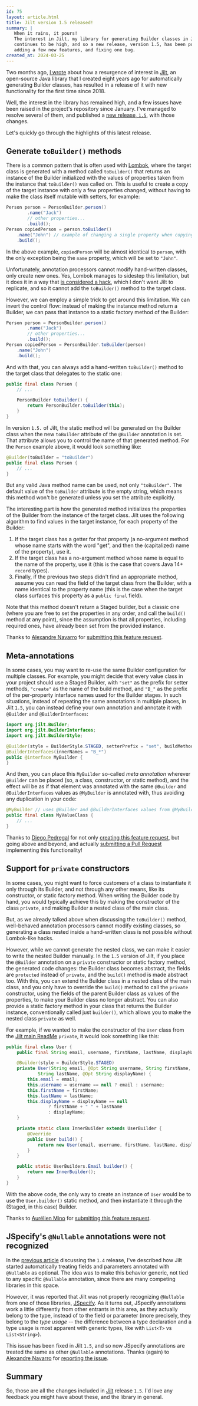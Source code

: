 ```yaml
---
id: 75
layout: article.html
title: Jilt version 1.5 released!
summary: |
   When it rains, it pours!
   The interest in Jilt, my library for generating Builder classes in Java,
   continues to be high, and so a new release, version 1.5, has been published,
   adding a few new features, and fixing one bug.
created_at: 2024-03-25
---
```


Two months ago, [I wrote](/new-versions-of-jilt-released)
about how a resurgence of interest in [Jilt](https://github.com/skinny85/jilt),
an open-source Java library that I created eight years ago for automatically generating Builder classes,
has resulted in a release of it with new functionality for the first time since 2018.

Well, the interest in the library has remained high,
and a few issues have been raised in the project's repository since January.
I've managed to resolve several of them,
and published a [new release, `1.5`](https://github.com/skinny85/jilt/blob/master/Changelog.md#version-15---2024-03-23),
with those changes.

Let's quickly go through the highlights of this latest release.

## Generate `toBuilder()` methods

There is a common pattern that is often used with [Lombok](https://projectlombok.org),
where the target class is generated with a method called `toBuilder()`
that returns an instance of the Builder initialized with the values of properties taken from the instance that `toBuilder()` was called on.
This is useful to create a copy of the target instance with only a few properties changed,
without having to make the class itself mutable with setters, for example:

```java
Person person = PersonBuilder.person()
        .name("Jack")
        // other properties...
        .build();
Person copiedPerson = person.toBuilder()
    .name("John") // example of changing a single property when copying the instance
    .build();
```

In the above example, `copiedPerson` will be almost identical to `person`,
with the only exception being the `name` property, which will be set to `"John"`.

Unfortunately, annotation processors cannot modify hand-written classes, only create new ones.
Yes, Lombok manages to sidestep this limitation, but it does it in a way that
[is considered a hack](https://notatube.blogspot.com/2010/11/project-lombok-trick-explained.html),
which I don't want Jilt to replicate,
and so it cannot add the `toBuilder()` method to the target class.

However, we can employ a simple trick to get around this limitation.
We can invert the control flow: instead of making the instance method return a Builder,
we can pass that instance to a static factory method of the Builder:

```java
Person person = PersonBuilder.person()
        .name("Jack")
        // other properties...
        .build();
Person copiedPerson = PersonBuilder.toBuilder(person)
    .name("John")
    .build();
```

And with that, you can always add a hand-written `toBuilder()`
method to the target class that delegates to the static one:

```java
public final class Person {
    // ...

    PersonBuilder toBuilder() {
        return PersonBuilder.toBuilder(this);
    }
}
```

In version `1.5.` of Jilt, the static method will be generated on the Builder class when the new `toBuilder`
attribute of the `@Builder` annotation is set.
That attribute allows you to control the name of that generated method.
For the `Person` example above, it would look something like:

```java
@Builder(toBuilder = "toBuilder")
public final class Person {
    // ...
}
```

But any valid Java method name can be used, not only `"toBuilder"`.
The default value of the `toBuilder` attribute is the empty string,
which means this method won't be generated unless you set the attribute explicitly.

The interesting part is how the generated method initializes the properties of the Builder from the instance of the target class.
Jilt uses the following algorithm to find values in the target instance,
for each property of the Builder:

1. If the target class has a getter for that property
   (a no-argument method whose name starts with the word "get",
   and then the (capitalized) name of the property), use it.
2. If the target class has a no-argument method whose name is equal to the name of the property, use it
   (this is the case that covers Java 14+ `record` types).
3. Finally, if the previous two steps didn't find an appropriate method,
   assume you can read the field of the target class from the Builder,
   with a name identical to the property name
   (this is the case when the target class surfaces this property as a `public final` field).

Note that this method doesn't return a Staged builder,
but a classic one (where you are free to set the properties in any order,
and call the `build()` method at any point),
since the assumption is that all properties, including required ones,
have already been set from the provided instance.

Thanks to [Alexandre Navarro](https://twitter.com/alex_j_navarro) for
[submitting this feature request](https://github.com/skinny85/jilt/issues/16).

## Meta-annotations

In some cases, you may want to re-use the same Builder configuration for multiple classes.
For example, you might decide that every value class in your project should use a Staged Builder,
with `"set"` as the prefix for setter methods, `"create"` as the name of the build method,
and `"B_"` as the prefix of the per-property interface names used for the Builder stages.
In such situations, instead of repeating the same annotations in multiple places,
in Jilt `1.5`, you can instead define your own annotation and annotate it with `@Builder` and `@BuilderInterfaces`:

```java
import org.jilt.Builder;
import org.jilt.BuilderInterfaces;
import org.jilt.BuilderStyle;

@Builder(style = BuilderStyle.STAGED, setterPrefix = "set", buildMethod = "create")
@BuilderInterfaces(innerNames = "B_*")
public @interface MyBuilder {
}
```

And then, you can place this `MyBuilder` so-called _meta annotation_ wherever `@Builder` can be placed
(so, a class, constructor, or static method),
and the effect will be as if that element was annotated with the same `@Builder` and `@BuilderInterfaces`
values as `@MyBuilder` is annotated with, thus avoiding any duplication in your code:

```java
@MyBuilder // uses @Builder and @BuilderInterfaces values from @MyBuilder
public final class MyValueClass {
    // ...
}
```

Thanks to [Diego Pedregal](https://www.linkedin.com/in/diegopedregal)
for not only [creating this feature request](https://github.com/skinny85/jilt/issues/14),
but going above and beyond,
and actually [submitting a Pull Request](https://github.com/skinny85/jilt/pull/15)
implementing this functionality!

## Support for `private` constructors

In some cases, you might want to force customers of a class to instantiate it only through its Builder,
and not through any other means, like its constructor, or static factory method.
When writing the Builder code by hand, you would typically achieve this by making the constructor of the class `private`,
and making Builder a nested class of the main class.

But, as we already talked above when discussing the `toBuilder()` method,
well-behaved annotation processors cannot modify existing classes,
so generating a class nested inside a hand-written class is not possible without Lombok-like hacks.

However, while we cannot generate the nested class,
we can make it easier to write the nested Builder manually.
In the `1.5` version of Jilt, if you place the `@Builder`
annotation on a `private` constructor or static factory method,
the generated code changes: the Builder class becomes abstract,
the fields are `protected` instead of `private`, and the `build()` method is made abstract too.
With this, you can extend the Builder class in a nested class of the main class,
and you only have to override the `build()` method to call the `private` constructor,
using the fields of the parent Builder class as values of the properties,
to make your Builder class no longer abstract.
You can also provide a static factory method in your class that returns the Builder instance,
conventionally called just `builder()`, which allows you to make the nested class `private` as well.

For example, if we wanted to make the constructor of the `User` class from the
[Jilt main ReadMe](https://github.com/skinny85/jilt#optional-properties) `private`,
it would look something like this:

```java
public final class User {
    public final String email, username, firstName, lastName, displayName;

    @Builder(style = BuilderStyle.STAGED)
    private User(String email, @Opt String username, String firstName,
            String lastName, @Opt String displayName) {
        this.email = email;
        this.username = username == null ? email : username;
        this.firstName = firstName;
        this.lastName = lastName;
        this.displayName = displayName == null
                ? firstName + " " + lastName
                : displayName;
    }

    private static class InnerBuilder extends UserBuilder {
        @Override
        public User build() {
            return new User(email, username, firstName, lastName, displayName);
        }
    }

    public static UserBuilders.Email builder() {
        return new InnerBuilder();
    }
}
```

With the above code, the only way to create an instance of `User` would be to use the `User.builder()`
static method, and then instantiate it through the (Staged, in this case) Builder.

Thanks to [Aurélien Mino](https://twitter.com/AurelienMino) for
[submitting this feature request](https://github.com/skinny85/jilt/issues/13).

## JSpecify's `@Nullable` annotations were not recognized

In the [previous article](/new-versions-of-jilt-released#-nullable-annotation-should-make-properties-optional)
discussing the `1.4` release,
I've described how Jilt started automatically treating fields and parameters annotated with
`@Nullable` as optional.
The idea was to make this behavior generic,
not tied to any specific `@Nullable` annotation,
since there are many competing libraries in this space.

However, it was reported that Jilt was not properly recognizing `@Nullable` from one of those libraries,
[JSpecify](https://jspecify.dev).
As it turns out, JSpecify annotations work a little differently from other entrants in this area,
as they actually belong to the type, instead of to the field or parameter
(more precisely, they belong to the _type usage_ --
the difference between a type declaration and a type usage is most apparent with generic types,
like with `List<T>` vs `List<String>`).

This issue has been fixed in Jilt `1.5`,
and so now JSpecify annotations are treated the same as other `@Nullable` annotations.
Thanks (again) to [Alexandre Navarro](https://twitter.com/alex_j_navarro) for
[reporting the issue](https://github.com/skinny85/jilt/issues/11#issuecomment-2002620000).

## Summary

So, those are all the changes included in [Jilt](https://github.com/skinny85/jilt) release `1.5`.
I'd love any feedback you might have about these, and the library in general.

